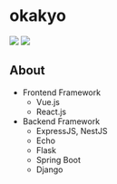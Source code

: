 # okakyo
<p>
<a href="https://twitter.com/31415O_Kyo" target="_blank"><img src="https://img.shields.io/twitter/follow/31415O_Kyo.svg?style=social&label=Follow"></a>
<img src="https://img.shields.io/badge/Platform-Windows%2010-green"/>
</p>

## About 
  - Frontend Framework
    - Vue.js
    - React.js 
  - Backend Framework
    - ExpressJS, NestJS
    - Echo
    - Flask
    - Spring Boot 
    - Django 
